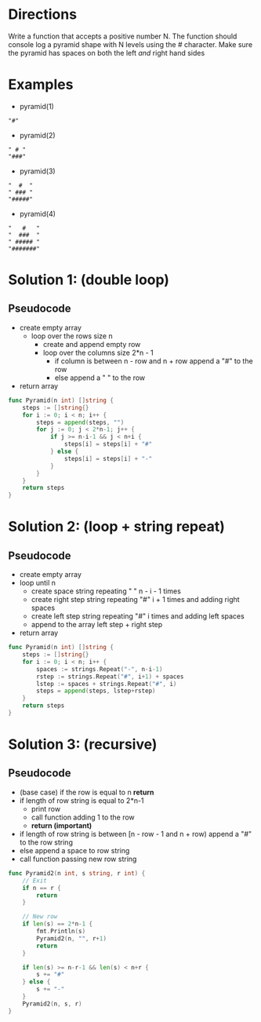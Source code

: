 # Directions

Write a function that accepts a positive number N. The function should console log a pyramid shape with N levels using the # character. Make sure the pyramid has spaces on both the left _and_ right hand sides

# Examples

- pyramid(1)

```
"#"
```

- pyramid(2)

```
" # "
"###"
```

- pyramid(3)

```
"  #  "
" ### "
"#####"
```

- pyramid(4)

```
"   #   "
"  ###  "
" ##### "
"#######"
```

# Solution 1: (double loop)

## Pseudocode

- create empty array
  - loop over the rows size n
    - create and append empty row
    - loop over the columns size 2\*n - 1
      - if column is between n - row and n + row append a "#" to the row
      - else append a " " to the row
- return array

```go
func Pyramid(n int) []string {
	steps := []string{}
	for i := 0; i < n; i++ {
		steps = append(steps, "")
		for j := 0; j < 2*n-1; j++ {
			if j >= n-i-1 && j < n+i {
				steps[i] = steps[i] + "#"
			} else {
				steps[i] = steps[i] + "-"
			}
		}
	}
	return steps
}
```

# Solution 2: (loop + string repeat)

## Pseudocode

- create empty array
- loop until n
  - create space string repeating " " n - i - 1 times
  - create right step string repeating "#" i + 1 times and adding right spaces
  - create left step string repeating "#" i times and adding left spaces
  - append to the array left step + right step
- return array

```go
func Pyramid(n int) []string {
	steps := []string{}
	for i := 0; i < n; i++ {
		spaces := strings.Repeat("-", n-i-1)
		rstep := strings.Repeat("#", i+1) + spaces
		lstep := spaces + strings.Repeat("#", i)
		steps = append(steps, lstep+rstep)
	}
	return steps
}
```

# Solution 3: (recursive)

## Pseudocode

- (base case) if the row is equal to n **return**
- if length of row string is equal to 2\*n-1
  - print row
  - call function adding 1 to the row
  - **return (important)**
- if length of row string is between [n - row - 1 and n + row) append a "#" to the row string
- else append a space to row string
- call function passing new row string

```go
func Pyramid2(n int, s string, r int) {
	// Exit
	if n == r {
		return
	}

	// New row
	if len(s) == 2*n-1 {
		fmt.Println(s)
		Pyramid2(n, "", r+1)
		return
	}

	if len(s) >= n-r-1 && len(s) < n+r {
		s += "#"
	} else {
		s += "-"
	}
	Pyramid2(n, s, r)
}
```
